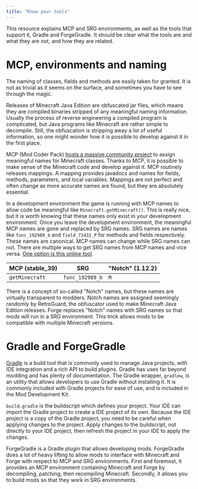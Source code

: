```yaml
---
title: "Know your tools"
---
```

This resource explains MCP and SRG environments, as well as the tools that support it, Gradle and ForgeGradle.
It should be clear what the tools are and what they are not, and how they are related.

# MCP, environments and naming
The naming of classes, fields and methods are easily taken for granted. It is not as trivial as it seems on the surface, and sometimes you have to see through the magic.

Releases of Minecraft Java Edition are obfuscated jar files, which means they are compiled binaries stripped of any meaningful naming information. Usually the process of reverse engineering a compiled program is complicated, but Java programs like Minecraft are rather simple to decompile. Still, the obfuscation is stripping away a lot of useful information, so one might wonder how it is possible to develop against it in the first place.

MCP (Mod Coder Pack) [hosts a massive community project](https://github.com/ModCoderPack/MCPBot-Issues) to assign meaningful names for Minecraft classes.
Thanks to MCP, it is possible to make sense of the Minecraft code and develop against it.
MCP routinely releases mappings.
A mapping provides javadocs and names for fields, methods, parameters, and local variables.
Mappings are not perfect and often change as more accurate names are found, but they are absolutely essential.

In a development environment the game is running with MCP names to allow code be meaningful like `Minecraft.getMinecraft()`.
This is really nice, but it is worth knowing that these names only exist in your development environment.
Once you leave the development environment, the meaningful MCP names are gone and replaced by SRG names.
SRG names are names like `func_192989_b` and `field_71432_P` for methods and fields respectively.
These names are canonical. MCP names can change while SRG names can not.
There are multiple ways to get SRG names from MCP names and vice versa. [One option is this online tool](http://mcp.thiakil.com/).

| MCP (stable_39) | SRG             | "Notch" (1.12.2) |
| --------------  | --------------- | ---------------- |
| `getMinecraft`  | `func_192989_b` | `M`              |

There is a concept of so-called "Notch" names, but these names are virtually transparent to modders.
Notch names are assigned seemingly randomly by RetroGuard, the obfuscator used to make Minecraft Java Edition releases.
Forge replaces "Notch" names with SRG names so that mods will run in a SRG environment.
This trick allows mods to be compatible with multiple Minecraft versions.

# Gradle and ForgeGradle
[Gradle](https://gradle.org/) is a build tool that is commonly used to manage Java projects, with IDE integration and a rich API to build plugins.
Gradle has uses far beyond modding and has plenty of documentation.
The Gradle wrapper, `gradlew`, is an utility that allows developers to use Gradle without installing it.
It is commonly included with Gradle projects for ease of use, and is included in the Mod Development Kit.

`build.gradle` is the buildscript which defines your project.
Your IDE can import the Gradle project to create a IDE project of its own.
Because the IDE project is a copy of the Gradle project, you need to be careful when applying changes to the project.
Apply changes to the buildscript, not directly to your IDE project, then refresh the project in your IDE to apply the changes.

ForgeGradle is a Gradle plugin that allows developing mods.
ForgeGradle does a lot of heavy lifting to allow mods to interface with Minecraft and Forge with respect to MCP and SRG environments.
First and foremost, it provides an MCP environment containing Minecraft and Forge by decompiling, patching, then recompiling Minecraft.
Secondly, it allows you to build mods so that they work in SRG environments.